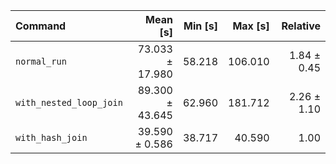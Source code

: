 | Command | Mean [s] | Min [s] | Max [s] | Relative |
|:---|---:|---:|---:|---:|
| `normal_run` | 73.033 ± 17.980 | 58.218 | 106.010 | 1.84 ± 0.45 |
| `with_nested_loop_join` | 89.300 ± 43.645 | 62.960 | 181.712 | 2.26 ± 1.10 |
| `with_hash_join` | 39.590 ± 0.586 | 38.717 | 40.590 | 1.00 |
